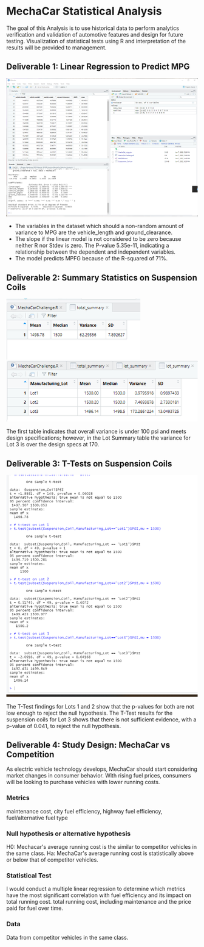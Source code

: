 # MechaCar Statistical Analysis
The goal of this Analysis is to use historical data to perform analytics verification and validation of automotive features and design for future testing. Visualization of statistical tests using R and interpretation of the results will be provided to management.

## Deliverable 1: Linear Regression to Predict MPG

![Imgs/2.png](https://github.com/c-ramos/MechaCar_Statistical_Analysis/blob/cd156b340c72ef6d126412176590dbe812b2adbb/Imgs/2.png)
- The variables in the dataset which should a non-random amount of variance to MPG are the vehicle_length and ground_clearance. 
- The slope if the linear model is not considered to be zero because neither R nor Stdev is zero. The P-value 5.35e-11, indicating a relationship between the dependent and independent variables.
- The model predicts MPFG because of the R-squared of 71%. 


## Deliverable 2: Summary Statistics on Suspension Coils

![Imgs/total_summary.png](https://github.com/c-ramos/MechaCar_Statistical_Analysis/blob/cd156b340c72ef6d126412176590dbe812b2adbb/Imgs/total_summary.png)
![Imgs/lot_summary.png](https://github.com/c-ramos/MechaCar_Statistical_Analysis/blob/cd156b340c72ef6d126412176590dbe812b2adbb/Imgs/lot_summary.png)

The first table indicates that overall variance is under 100 psi and meets design specifications; however, in the Lot Summary table the variance for Lot 3 is over the design specs at 170. 

## Deliverable 3: T-Tests on Suspension Coils
![Imgs/deliverable 3.png](https://github.com/c-ramos/MechaCar_Statistical_Analysis/blob/cd156b340c72ef6d126412176590dbe812b2adbb/Imgs/deliverable%203.png)

The T-Test findings for Lots 1 and 2 show that the p-values for both are not low enough to reject the null hypothesis. The T-Test results for the suspension coils for Lot 3 shows that there is not sufficient evidence, with a p-value of 0.041, to reject the null hypothesis.

## Deliverable 4: Study Design: MechaCar vs Competition

As electric vehicle technology develops, MechaCar should start considering market changes in consumer behavior. With rising fuel prices, consumers will be looking to purchase vehicles with lower running costs. 

### Metrics
maintenance cost, city fuel efficiency, highway fuel efficiency, fuel/alternative fuel type

### Null hypothesis or alternative hypothesis
H0: Mechacar's average running cost is the similar to competitor vehicles in the same class.
Ha: MechaCar's average running cost is statistically above or below that of competitor vehicles.

### Statistical Test 
I would conduct a multiple linear regression to determine which metrics have the most significant correlation with fuel efficiency and its impact on total running cost.  total running cost, including maintenance and the price paid for fuel over time.

### Data 
Data from competitor vehicles in the same class. 

